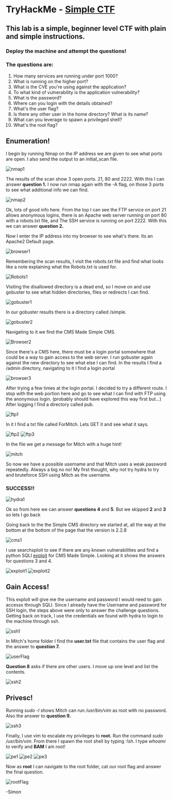 # TryHackMe - [Simple CTF](https://tryhackme.com/room/easyctf)

## This lab is a simple, beginner level CTF with plain and simple instructions.
### Deploy the machine and attempt the questions! 

### The questions are: 

1. How many services are running under port 1000?
2. What is running on the higher port?
3. What is the CVE you're using against the application?
4. To what kind of vulnerability is the application vulnerability?
5. What is the password?
6. Where can you login with the details obtained?
7. What's the user flag?
8. Is there any other user in the home directory? What is its name?
9. What can you leverage to spawn a privileged shell?
10. What's the root flag?


## Enumeration!

I begin by running Nmap on the IP address we are given to see what ports are open. I also send the output to an initial_scan file.


![nmap1](https://user-images.githubusercontent.com/90977933/134067866-59186214-18a9-4d9c-88d4-ae4de982122b.png)


The results of the scan show 3 open ports. 21, 80 and 2222. With this I can answer **question 1.**
I now run nmap again with the -A flag, on those 3 ports to see what additional info we can find.


![nmap2](https://user-images.githubusercontent.com/90977933/134067903-51c16fa5-0269-4b38-be82-380c1ae45ff4.png)


Ok, lots of good info here. From the top I can see the FTP service on port 21 allows anonymous logins, there is an Apache web server running on port 80 with a robots.txt file, and The SSH service is running on port 2222. With this we can answer **question 2.**

Now I enter the IP address into my browser to see what's there. Its an Apache2 Default page.


![browser1](https://user-images.githubusercontent.com/90977933/134068007-34eeed00-e0b9-42bd-9424-fe545ae4bfbf.png)


Remembering the scan results, I visit the robots.txt file and find what looks like a note explaining what the Robots.txt is used for.


![Robots1](https://user-images.githubusercontent.com/90977933/134068654-925ca810-d763-4281-89e6-a28b59968da4.png)


Visiting the disallowed directory is a dead end, so I move on and use gobuster to see what hidden directories, files or redirects I can find.


![gobuster1](https://user-images.githubusercontent.com/90977933/134069180-182bbd79-77e0-4d76-a94b-e0de358f2f01.png)


In our gobuster results there is a directory called /simple. 
 

![gobuster2](https://user-images.githubusercontent.com/90977933/134069224-4e3f9849-3851-4e3c-8657-11aafee5abc9.png)


Navigating to it we find the CMS Made Simple CMS.


![Browser2](https://user-images.githubusercontent.com/90977933/134069281-4cc6b40d-43d7-41e7-a6fc-753d3857e463.png)


Since there's a CMS here, there must be a login portal somewhere that could be a way to gain access to the web server. I run gobuster again against the new directory to see what else I can find. In the results I find a /admin directory, navigating to it I find a login portal


![browser3](https://user-images.githubusercontent.com/90977933/134069408-3341c6bc-4c6f-4c0d-b6e0-6f15a557fb7f.png)


After trying a few times at the login portal. I decided to try a different route. I stop with the web portion here and go to see what I can find with FTP using the anonymous login. (probably should have explored this way first but...)
After logging I find a directory called pub.


![ftp1](https://user-images.githubusercontent.com/90977933/134069901-5d59985c-1e4e-489d-b710-03428961a2ba.png)


In it I find a txt file called ForMitch. Lets GET it and see what it says.


![ftp2](https://user-images.githubusercontent.com/90977933/134069947-cdbee143-5f5b-4ff5-9e12-b37a20161ab3.png)
![ftp3](https://user-images.githubusercontent.com/90977933/134069975-5260a7b0-c515-429b-93cd-4ffd58968a67.png)



In the file we get a message for Mitch with a huge hint!



![mitch](https://user-images.githubusercontent.com/90977933/134070160-52f2748a-c3b1-4165-a77b-31661961fe5d.png)



So now we have a possible username and that Mitch uses a weak password repeatedly. Always a big no no!
My first thought, why not try hydra to try and bruteforce SSH using Mitch as the username.  

### SUCCESS!!


![hydra1](https://user-images.githubusercontent.com/90977933/134070805-f56812a4-d93c-40c8-90bb-75da810808dc.png)


Ok so from here we can answer **questions 4** and **5**. But we skipped **2** and **3** so lets I go back


Going back to the the Simple CMS directory we started at, all the way at the bottom at the bottom of the page that the version is 2.2.8


![cms1](https://user-images.githubusercontent.com/90977933/134071358-014c117d-6e65-46df-839e-9ac158c7c10f.png)


I use searchsploit to see if there are any known vulnerabilities and find a python SQLI [exploit](https://www.exploit-db.com/exploits/46635) for CMS Made Simple. Looking at it shows the answers for questions 3 and 4.


![exploit1](https://user-images.githubusercontent.com/90977933/134072190-87fd2b3b-7785-458f-9a51-88ee94aecf1c.png)
![exploit2](https://user-images.githubusercontent.com/90977933/134072228-03269914-f0a7-4c6e-9935-1856fef004da.png)


## Gain Access!


This exploit will give me the username and password I would need to gain accesss through SQLI. Since I already have the Username and password for SSH login, the steps above were only to answer the challenge questions. Getting back on track, I use the credentials we found with hydra to login to the machine through ssh.


![ssh1](https://user-images.githubusercontent.com/90977933/134074685-b651bdc2-81a8-4d72-aec2-f7bd84e8d743.png)


In Mitch's home folder I find the **user.txt** file that contains the user flag and the answer to **question 7.** 


![userFlag](https://user-images.githubusercontent.com/90977933/134074855-fc4b2b63-6d5a-49a5-accf-729b09ddced4.png)


**Question 8** asks if there are other users. I move up one level and list the contents.


![ssh2](https://user-images.githubusercontent.com/90977933/134075108-9ed77661-f235-469d-a748-0de97e0dfeef.png)



## Privesc!


Running *sudo -l* shows Mitch can run */usr/bin/vim* as root with no password. Also the answer to **question 9.**


![ssh3](https://user-images.githubusercontent.com/90977933/134075454-a74fc54d-e383-471f-884b-371bd378e989.png)


Finally, I use vim to escalate my privileges to **root.** Run the command *sudo /usr/bin/vim*. From there I spawn the root shell by typing *:!sh*. I type *whoami* to verify and **BAM** I am root! 



![pe1](https://user-images.githubusercontent.com/90977933/134075938-bac2d54e-8b5e-4661-8206-20b453ab6870.png)
![pe2](https://user-images.githubusercontent.com/90977933/134075948-c87d06c1-d6a7-40da-b9bf-4321d345607f.png)
![pe3](https://user-images.githubusercontent.com/90977933/134075957-2e441bd8-ec5e-4021-8831-3bf76741d9a8.png)



Now as **root** I can navigate to the root folder, cat our root flag and answer the final question.

![rootFlag](https://user-images.githubusercontent.com/90977933/134076044-7d2f9d1e-1aa5-4a39-a05d-b034a3540dc8.png)


-Simon 
